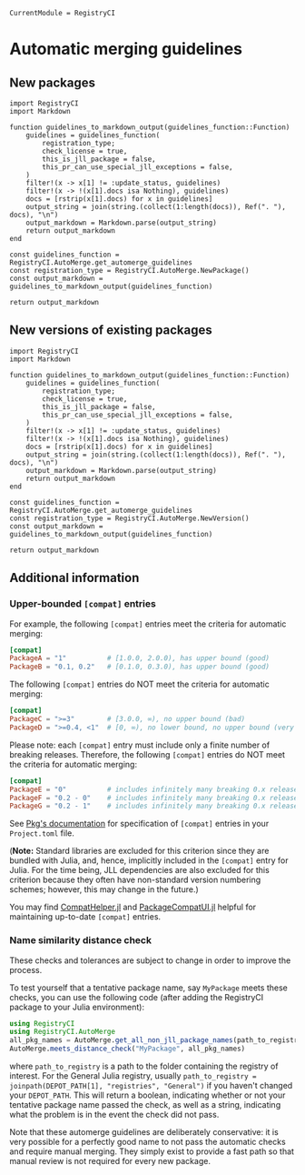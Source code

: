 ```@meta
CurrentModule = RegistryCI
```

# Automatic merging guidelines

## New packages

```@eval
import RegistryCI
import Markdown

function guidelines_to_markdown_output(guidelines_function::Function)
    guidelines = guidelines_function(
        registration_type;
        check_license = true,
        this_is_jll_package = false,
        this_pr_can_use_special_jll_exceptions = false,
    )
    filter!(x -> x[1] != :update_status, guidelines)
    filter!(x -> !(x[1].docs isa Nothing), guidelines)
    docs = [rstrip(x[1].docs) for x in guidelines]
    output_string = join(string.(collect(1:length(docs)), Ref(". "), docs), "\n")
    output_markdown = Markdown.parse(output_string)
    return output_markdown
end

const guidelines_function = RegistryCI.AutoMerge.get_automerge_guidelines
const registration_type = RegistryCI.AutoMerge.NewPackage()
const output_markdown = guidelines_to_markdown_output(guidelines_function)

return output_markdown
```

## New versions of existing packages

```@eval
import RegistryCI
import Markdown

function guidelines_to_markdown_output(guidelines_function::Function)
    guidelines = guidelines_function(
        registration_type;
        check_license = true,
        this_is_jll_package = false,
        this_pr_can_use_special_jll_exceptions = false,
    )
    filter!(x -> x[1] != :update_status, guidelines)
    filter!(x -> !(x[1].docs isa Nothing), guidelines)
    docs = [rstrip(x[1].docs) for x in guidelines]
    output_string = join(string.(collect(1:length(docs)), Ref(". "), docs), "\n")
    output_markdown = Markdown.parse(output_string)
    return output_markdown
end

const guidelines_function = RegistryCI.AutoMerge.get_automerge_guidelines
const registration_type = RegistryCI.AutoMerge.NewVersion()
const output_markdown = guidelines_to_markdown_output(guidelines_function)

return output_markdown
```

## Additional information

### Upper-bounded `[compat]` entries

For example, the following `[compat]` entries meet the criteria for automatic merging:
```toml
[compat]
PackageA = "1"          # [1.0.0, 2.0.0), has upper bound (good)
PackageB = "0.1, 0.2"   # [0.1.0, 0.3.0), has upper bound (good)
```
The following `[compat]` entries do NOT meet the criteria for automatic merging:
```toml
[compat]
PackageC = ">=3"        # [3.0.0, ∞), no upper bound (bad)
PackageD = ">=0.4, <1"  # [0, ∞), no lower bound, no upper bound (very bad)
```
Please note: each `[compat]` entry must include only a finite number of breaking releases. Therefore, the following `[compat]` entries do NOT meet the criteria for automatic merging:
```toml
[compat]
PackageE = "0"          # includes infinitely many breaking 0.x releases of PackageE (bad)
PackageF = "0.2 - 0"    # includes infinitely many breaking 0.x releases of PackageF (bad)
PackageG = "0.2 - 1"    # includes infinitely many breaking 0.x releases of PackageG (bad)
```
See [Pkg's documentation](https://julialang.github.io/Pkg.jl/v1/compatibility/) for specification of `[compat]` entries in your
`Project.toml` file.

(**Note:** Standard libraries are excluded for this criterion since they are bundled
with Julia, and, hence, implicitly included in the `[compat]` entry for Julia.
For the time being, JLL dependencies are also excluded for this criterion because they
often have non-standard version numbering schemes; however, this may change in the future.)

You may find [CompatHelper.jl](https://github.com/bcbi/CompatHelper.jl) and [PackageCompatUI.jl](https://github.com/GunnarFarneback/PackageCompatUI.jl) helpful for maintaining up-to-date `[compat]` entries.

### Name similarity distance check

These checks and tolerances are subject to change in order to improve the
process.

To test yourself that a tentative package name, say `MyPackage` meets these
checks, you can use the following code (after adding the RegistryCI package
to your Julia environment):

```julia
using RegistryCI
using RegistryCI.AutoMerge
all_pkg_names = AutoMerge.get_all_non_jll_package_names(path_to_registry)
AutoMerge.meets_distance_check("MyPackage", all_pkg_names)
```

where `path_to_registry` is a path to the folder containing the registry of
interest. For the General Julia registry, usually `path_to_registry =
joinpath(DEPOT_PATH[1], "registries", "General")` if you haven't changed
your `DEPOT_PATH`. This will return a boolean, indicating whether or not
your tentative package name passed the check, as well as a string,
indicating what the problem is in the event the check did not pass.

Note that these automerge guidelines are deliberately conservative: it is
very possible for a perfectly good name to not pass the automatic checks and
require manual merging. They simply exist to provide a fast path so that
manual review is not required for every new package.
